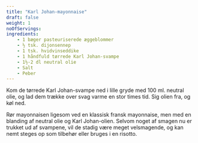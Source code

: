 ```yaml
---
title: "Karl Johan-mayonnaise"
draft: false
weight: 1
noOfServings: 
ingredients:
	- 1 bæger pasteuriserede æggeblommer
	- ½ tsk. dijonsennep
	- 1 tsk. hvidvinseddike
	- 1 håndfuld tørrede Karl Johan-svampe
	- 1½-2 dl neutral olie
	- Salt
	- Peber
---
```


Kom de tørrede Karl Johan-svampe ned i lille gryde med 100 ml. neutral
olie, og lad dem trække over svag varme en stor times tid. Sig olien
fra, og køl ned.

Rør mayonnaisen ligesom ved en klassisk fransk mayonnaise, men med en
blanding af neutral olie og Karl Johan-olien. Selvom noget af smagen nu
er trukket ud af svampene, vil de stadig være meget velsmagende, og kan
nemt steges op som tilbehør eller bruges i en risotto.

